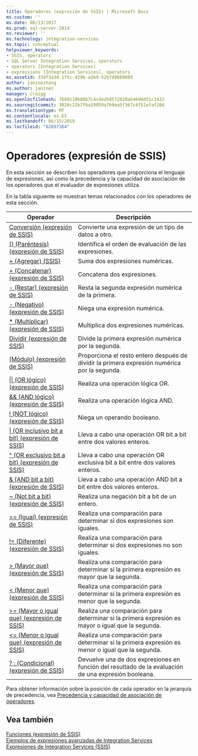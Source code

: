 ```yaml
---
title: Operadores (expresión de SSIS) | Microsoft Docs
ms.custom: ''
ms.date: 06/13/2017
ms.prod: sql-server-2014
ms.reviewer: ''
ms.technology: integration-services
ms.topic: conceptual
helpviewer_keywords:
- SSIS, operators
- SQL Server Integration Services, operators
- operators [Integration Services]
- expressions [Integration Services], operators
ms.assetid: 33df3a3d-1f5c-429b-a3b9-52b7d8689089
author: janinezhang
ms.author: janinez
manager: craigg
ms.openlocfilehash: 7689110600b7c4cded50572828ab469dd51c1432
ms.sourcegitcommit: 3026c22b7fba19059a769ea5f367c4f51efaf286
ms.translationtype: MT
ms.contentlocale: es-ES
ms.lasthandoff: 06/15/2019
ms.locfileid: "62897364"
---
```

# <a name="operators-ssis-expression"></a>Operadores (expresión de SSIS)
  En esta sección se describen los operadores que proporciona el lenguaje de expresiones, así como la precedencia y la capacidad de asociación de los operadores que el evaluador de expresiones utiliza.  
  
 En la tabla siguiente se muestran temas relacionados con los operadores de esta sección.  
  
|Operador|Descripción|  
|--------------|-----------------|  
|[Conversión &#40;expresión de SSIS&#41;](cast-ssis-expression.md)|Convierte una expresión de un tipo de datos a otro.|  
|[&#40;&#41; &#40;Paréntesis&#41; &#40;expresión de SSIS&#41;](parentheses-ssis-expression.md)|Identifica el orden de evaluación de las expresiones.|  
|[+ &#40;Agregar&#41; &#40;SSIS&#41;](add-ssis.md)|Suma dos expresiones numéricas.|  
|[+ &#40;Concatenar&#41; &#40;expresión de SSIS&#41;](concatenate-ssis-expression.md)|Concatena dos expresiones.|  
|[- &#40;Restar&#41; &#40;expresión de SSIS&#41;](subtract-ssis-expression.md)|Resta la segunda expresión numérica de la primera.|  
|[- &#40;Negativo&#41; &#40;expresión de SSIS&#41;](negate-ssis-expression.md)|Niega una expresión numérica.|  
|[&#42; &#40;Multiplicar&#41; &#40;expresión de SSIS&#41;](multiply-ssis-expression.md)|Multiplica dos expresiones numéricas.|  
|[Dividir &#40;expresión de SSIS&#41;](divide-ssis-expression.md)|Divide la primera expresión numérica por la segunda.|  
|[&#40;Módulo&#41; &#40;expresión de SSIS&#41;](modulo-ssis-expression.md)|Proporciona el resto entero después de dividir la primera expresión numérica por la segunda.|  
|[&#124;&#124; &#40;OR lógico&#41; &#40;expresión de SSIS&#41;](logical-or-ssis-expression.md)|Realiza una operación lógica OR.|  
|[&& &#40;AND lógico&#41; &#40;expresión de SSIS&#41;](logical-and-ssis-expression.md)|Realiza una operación lógica AND.|  
|[\! &#40;NOT lógico&#41; &#40;expresión de SSIS&#41;](logical-not-ssis-expression.md)|Niega un operando booleano.|  
|[&#124; &#40;OR inclusivo bit a bit&#41; &#40;expresión de SSIS&#41;](bitwise-inclusive-or-ssis-expression.md)|Lleva a cabo una operación OR bit a bit entre dos valores enteros.|  
|[^ &#40;OR exclusivo bit a bit&#41; &#40;expresión de SSIS&#41;](bitwise-exclusive-or-ssis-expression.md)|Lleva a cabo una operación OR exclusiva bit a bit entre dos valores enteros.|  
|[& &#40;AND bit a bit&#41; &#40;expresión de SSIS&#41;](bitwise-and-ssis-expression.md)|Lleva a cabo una operación AND bit a bit entre dos valores enteros.|  
|[~ &#40;Not bit a bit&#41; &#40;expresión de SSIS&#41;](bitwise-not-ssis-expression.md)|Realiza una negación bit a bit de un entero.|  
|[== &#40;Igual&#41; &#40;expresión de SSIS&#41;](equal-ssis-expression.md)|Realiza una comparación para determinar si dos expresiones son iguales.|  
|[\!= &#40;Diferente&#41; &#40;expresión de SSIS&#41;](unequal-ssis-expression.md)|Realiza una comparación para determinar si dos expresiones no son iguales.|  
|[&#62; &#40;Mayor que&#41; &#40;expresión de SSIS&#41;](greater-than-ssis-expression.md)|Realiza una comparación para determinar si la primera expresión es mayor que la segunda.|  
|[&#60; &#40;Menor que&#41; &#40;expresión de SSIS&#41;](less-than-ssis-expression.md)|Realiza una comparación para determinar si la primera expresión es menor que la segunda.|  
|[&#62;= &#40;Mayor o igual que&#41; &#40;expresión de SSIS&#41;](greater-than-or-equal-to-ssis-expression.md)|Realiza una comparación para determinar si la primera expresión es mayor o igual que la segunda.|  
|[&#60;= &#40;Menor o igual que&#41; &#40;expresión de SSIS&#41;](less-than-or-equal-to-ssis-expression.md)|Realiza una comparación para determinar si la primera expresión es menor o igual que la segunda.|  
|[? : &#40;Condicional&#41; &#40;expresión de SSIS&#41;](conditional-ssis-expression.md)|Devuelve una de dos expresiones en función del resultado de la evaluación de una expresión booleana.|  
  
 Para obtener información sobre la posición de cada operador en la jerarquía de precedencia, vea [Precedencia y capacidad de asociación de operadores](operator-precedence-and-associativity.md).  
  
## <a name="see-also"></a>Vea también  
 [Funciones &#40;expresión de SSIS&#41;](functions-ssis-expression.md)   
 [Ejemplos de expresiones avanzadas de Integration Services](examples-of-advanced-integration-services-expressions.md)   
 [Expresiones de Integration Services &#40;SSIS&#41;](integration-services-ssis-expressions.md)  
  
  
